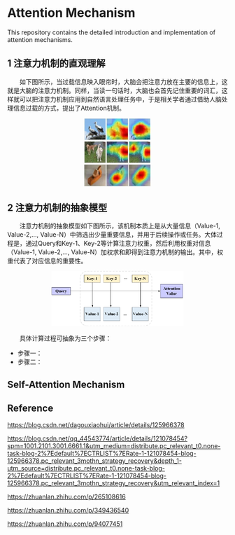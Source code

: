 # Attention Mechanism
This repository contains the detailed introduction and implementation of attention mechanisms.

## 1 注意力机制的直观理解

&emsp;&emsp;如下图所示，当过载信息映入眼帘时，大脑会把注意力放在主要的信息上，这就是大脑的注意力机制。同样，当读一句话时，大脑也会首先记住重要的词汇，这样就可以把注意力机制应用到自然语言处理任务中，于是相关学者通过借助人脑处理信息过载的方式，提出了Attention机制。

<center><img src="https://github.com/li-lindong/Attention-Mechanism/blob/main/%E5%9B%BE%E7%89%87/%E6%B3%A8%E6%84%8F%E5%8A%9B%E6%9C%BA%E5%88%B6%E5%8F%AF%E8%A7%86%E5%8C%96%E5%9B%BE.png" width=30%></center>

## 2 注意力机制的抽象模型

&emsp;&emsp;注意力机制的抽象模型如下图所示，该机制本质上是从大量信息（Value-1, Value-2,..., Value-N）中筛选出少量重要信息，并用于后续操作或任务。大体过程是，通过Query和Key-1、Key-2等计算注意力权重，然后利用权重对信息（Value-1, Value-2,..., Value-N）加权求和即得到注意力机制的输出。其中，权重代表了对应信息的重要性。

<center><img src="https://github.com/li-lindong/Attention-Mechanism/blob/main/%E5%9B%BE%E7%89%87/%E6%B3%A8%E6%84%8F%E5%8A%9B%E6%9C%BA%E5%88%B6%E7%9A%84%E6%8A%BD%E8%B1%A1%E6%A8%A1%E5%9E%8B.png" width=60%></center>

&emsp;&emsp;具体计算过程可抽象为三个步骤：
 - 步骤一：
 - 步骤二：

## Self-Attention Mechanism

## Reference
https://blog.csdn.net/dagouxiaohui/article/details/125966378

https://blog.csdn.net/qq_44543774/article/details/121078454?spm=1001.2101.3001.6661.1&utm_medium=distribute.pc_relevant_t0.none-task-blog-2%7Edefault%7ECTRLIST%7ERate-1-121078454-blog-125966378.pc_relevant_3mothn_strategy_recovery&depth_1-utm_source=distribute.pc_relevant_t0.none-task-blog-2%7Edefault%7ECTRLIST%7ERate-1-121078454-blog-125966378.pc_relevant_3mothn_strategy_recovery&utm_relevant_index=1

https://zhuanlan.zhihu.com/p/265108616

https://zhuanlan.zhihu.com/p/349436540

https://zhuanlan.zhihu.com/p/94077451
